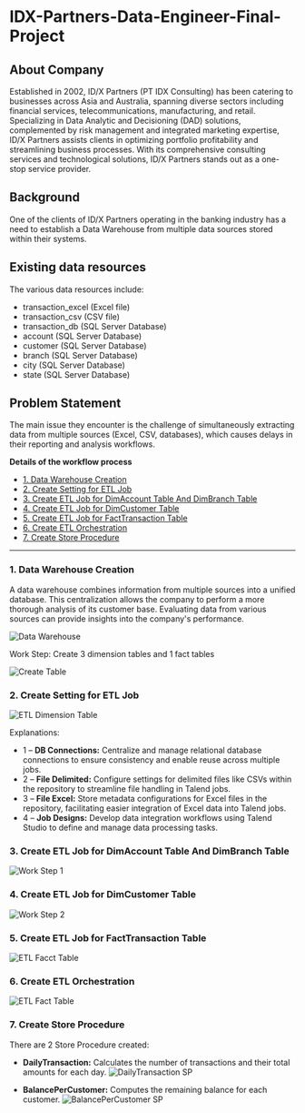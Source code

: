 # IDX-Partners-Data-Engineer-Final-Project

## About Company
Established in 2002, ID/X Partners (PT IDX Consulting) has been catering to businesses across Asia and Australia, spanning diverse sectors including financial services, telecommunications, manufacturing, and retail. Specializing in Data Analytic and Decisioning (DAD) solutions, complemented by risk management and integrated marketing expertise, ID/X Partners assists clients in optimizing portfolio profitability and streamlining business processes. With its comprehensive consulting services and technological solutions, ID/X Partners stands out as a one-stop service provider.


## Background
One of the clients of ID/X Partners operating in the banking industry has a need to establish a Data Warehouse from multiple data sources stored within their systems.

## Existing data resources
The various data resources include:
- transaction_excel (Excel file)
- transaction_csv (CSV file)
- transaction_db (SQL Server Database)
- account (SQL Server Database)
- customer (SQL Server Database)
- branch (SQL Server Database)
- city (SQL Server Database)
- state (SQL Server Database)

## Problem Statement
The main issue they encounter is the challenge of simultaneously extracting data from multiple sources (Excel, CSV, databases), which causes delays in their reporting and analysis workflows.


**Details of the workflow process**
- [1. Data Warehouse Creation](#1-data-warehouse-creation)
- [2. Create Setting for ETL Job](#2-Create-Setting-for-ETL-Job)
- [3. Create ETL Job for DimAccount Table And DimBranch Table](#3-Create-ETL-Job-for-DimAccount-Table-And-DimBranch-Table)
- [4. Create ETL Job for DimCustomer Table](#4-Create-ETL-Job-for-DimCustomer-Table)
- [5. Create ETL Job for FactTransaction Table](#5-Create-ETL-Job-for-FactTransaction-Table)
- [6. Create ETL Orchestration](#6-Create-ETL-Orchestration)
- [7. Create Store Procedure](#7-create-store-procedure)
-------------------------------------------------------------

### 1. Data Warehouse Creation
A data warehouse combines information from multiple sources into a unified database. This centralization allows the company to perform a more thorough analysis of its customer base. 
Evaluating data from various sources can provide insights into the company's performance.

![Data Warehouse](image/1_data_warehouse.png)

Work Step: Create 3 dimension tables and 1 fact tables

![Create Table](image/2_create_table.PNG)

### 2. Create Setting for ETL Job 
![ETL Dimension Table](image/3b.png)

Explanations:
* 1 – **DB Connections:** Centralize and manage relational database connections to ensure consistency and enable reuse across multiple jobs.
* 2 – **File Delimited:**  Configure settings for delimited files like CSVs within the repository to streamline file handling in Talend jobs.
* 3 – **File Excel:** Store metadata configurations for Excel files in the repository, facilitating easier integration of Excel data into Talend jobs.
* 4 – **Job Designs:** Develop data integration workflows using Talend Studio to define and manage data processing tasks.

### 3. Create ETL Job for DimAccount Table And DimBranch Table
![Work Step 1](image/4_DimAccount-DimBranch.PNG)

### 4. Create ETL Job for DimCustomer Table
![Work Step 2](image/5_DimCustomer.PNG)

### 5. Create ETL Job for FactTransaction Table
![ETL Facct Table](image/6_FactTransaction.PNG)

### 6. Create ETL Orchestration
![ETL Fact Table](image/7_ETL-orchestration.png)

### 7. Create Store Procedure

There are 2 Store Procedure created:
- **DailyTransaction:** Calculates the number of transactions and their total amounts for each day.
![DailyTransaction SP](image/storeprocedure1.PNG)

- **BalancePerCustomer:** Computes the remaining balance for each customer.
![BalancePerCustomer SP](image/storeprocedure2.PNG)



<!-- <a class="top-link hide" href="#top">↑</a>
<a name="top"></a>
<a href="#top">Back to top</a> -->
